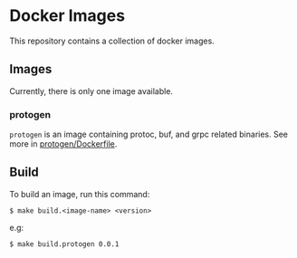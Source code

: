 # Docker Images

This repository contains a collection of docker images.

## Images

Currently, there is only one image available.

### protogen

`protogen` is an image containing protoc, buf, and grpc related binaries.
See more in [protogen/Dockerfile](/protogen/Dockerfile).

## Build

To build an image, run this command:

```
$ make build.<image-name> <version>
```

e.g:

```
$ make build.protogen 0.0.1
```